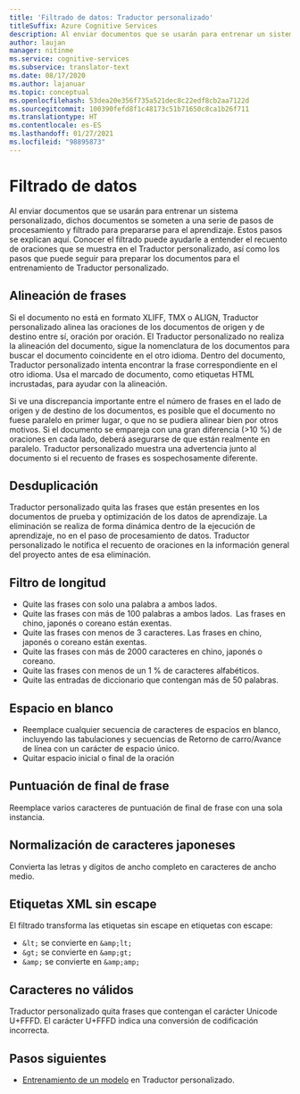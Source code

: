 ```yaml
---
title: 'Filtrado de datos: Traductor personalizado'
titleSuffix: Azure Cognitive Services
description: Al enviar documentos que se usarán para entrenar un sistema personalizado, dichos documentos se someten a una serie de pasos de procesamiento y filtrado para prepararse para el aprendizaje.
author: laujan
manager: nitinme
ms.service: cognitive-services
ms.subservice: translator-text
ms.date: 08/17/2020
ms.author: lajanuar
ms.topic: conceptual
ms.openlocfilehash: 53dea20e356f735a521dec8c22edf8cb2aa7122d
ms.sourcegitcommit: 100390fefd8f1c48173c51b71650c8ca1b26f711
ms.translationtype: HT
ms.contentlocale: es-ES
ms.lasthandoff: 01/27/2021
ms.locfileid: "98895873"
---
```

# <a name="data-filtering"></a>Filtrado de datos

Al enviar documentos que se usarán para entrenar un sistema personalizado, dichos documentos se someten a una serie de pasos de procesamiento y filtrado para prepararse para el aprendizaje. Estos pasos se explican aquí. Conocer el filtrado puede ayudarle a entender el recuento de oraciones que se muestra en el Traductor personalizado, así como los pasos que puede seguir para preparar los documentos para el entrenamiento de Traductor personalizado.

## <a name="sentence-alignment"></a>Alineación de frases
Si el documento no está en formato XLIFF, TMX o ALIGN, Traductor personalizado alinea las oraciones de los documentos de origen y de destino entre sí, oración por oración. El Traductor personalizado no realiza la alineación del documento, sigue la nomenclatura de los documentos para buscar el documento coincidente en el otro idioma. Dentro del documento, Traductor personalizado intenta encontrar la frase correspondiente en el otro idioma. Usa el marcado de documento, como etiquetas HTML incrustadas, para ayudar con la alineación.  

Si ve una discrepancia importante entre el número de frases en el lado de origen y de destino de los documentos, es posible que el documento no fuese paralelo en primer lugar, o que no se pudiera alinear bien por otros motivos. Si el documento se empareja con una gran diferencia (>10 %) de oraciones en cada lado, deberá asegurarse de que están realmente en paralelo. Traductor personalizado muestra una advertencia junto al documento si el recuento de frases es sospechosamente diferente.  


## <a name="deduplication"></a>Desduplicación
Traductor personalizado quita las frases que están presentes en los documentos de prueba y optimización de los datos de aprendizaje. La eliminación se realiza de forma dinámica dentro de la ejecución de aprendizaje, no en el paso de procesamiento de datos. Traductor personalizado le notifica el recuento de oraciones en la información general del proyecto antes de esa eliminación.  

## <a name="length-filter"></a>Filtro de longitud
* Quite las frases con solo una palabra a ambos lados.
* Quite las frases con más de 100 palabras a ambos lados.  Las frases en chino, japonés o coreano están exentas.
* Quite las frases con menos de 3 caracteres. Las frases en chino, japonés o coreano están exentas.
* Quite las frases con más de 2000 caracteres en chino, japonés o coreano.
* Quite las frases con menos de un 1 % de caracteres alfabéticos.
* Quite las entradas de diccionario que contengan más de 50 palabras.

## <a name="white-space"></a>Espacio en blanco
* Reemplace cualquier secuencia de caracteres de espacios en blanco, incluyendo las tabulaciones y secuencias de Retorno de carro/Avance de línea con un carácter de espacio único.
* Quitar espacio inicial o final de la oración

## <a name="sentence-end-punctuation"></a>Puntuación de final de frase
Reemplace varios caracteres de puntuación de final de frase con una sola instancia.  

## <a name="japanese-character-normalization"></a>Normalización de caracteres japoneses
Convierta las letras y dígitos de ancho completo en caracteres de ancho medio.

## <a name="unescaped-xml-tags"></a>Etiquetas XML sin escape
El filtrado transforma las etiquetas sin escape en etiquetas con escape:
* `&lt;` se convierte en `&amp;lt;`
* `&gt;` se convierte en `&amp;gt;`
* `&amp;` se convierte en `&amp;amp;`

## <a name="invalid-characters"></a>Caracteres no válidos
Traductor personalizado quita frases que contengan el carácter Unicode U+FFFD. El carácter U+FFFD indica una conversión de codificación incorrecta.

## <a name="next-steps"></a>Pasos siguientes

- [Entrenamiento de un modelo](how-to-train-model.md) en Traductor personalizado.
